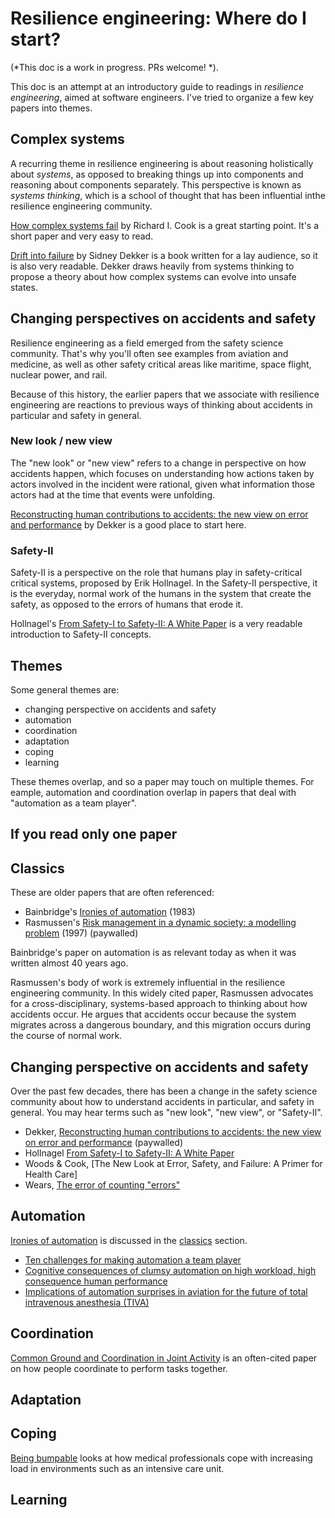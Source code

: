 # Resilience engineering: Where do I start?

(*This doc is a work in progress. PRs welcome! *).

This doc is an attempt at an introductory guide to readings in *resilience engineering*, aimed at software engineers. I've tried to organize a few key papers into themes.

## Complex systems

A recurring theme in resilience engineering is about reasoning holistically about *systems*, as opposed to breaking things up into components and reasoning about components separately. This perspective is known as *systems thinking*, which is
a school of thought that has been influential inthe resilience engineering
community.

[How complex systems fail](http://web.mit.edu/2.75/resources/random/How%20Complex%20Systems%20Fail.pdf) by 
Richard I. Cook is a great starting point. It's a short paper and very easy to read.

[Drift into failure](https://www.goodreads.com/book/show/10258783) by Sidney Dekker 
is a book written for a lay audience, so it is also very readable. Dekker draws
heavily from systems thinking to propose a theory about how complex systems
can evolve into unsafe states.

## Changing perspectives on accidents and safety

Resilience engineering as a field emerged from the safety science community.
That's why you'll often see examples from aviation and medicine, as well as
other safety critical areas like maritime, space flight, nuclear power, and rail.

Because of this history, the earlier papers that we associate with resilience
engineering are reactions to previous ways of thinking about accidents in 
particular and safety in general.

### New look / new view

The "new look" or "new view" refers to a change in perspective on how accidents
happen, which focuses on understanding how actions taken
by actors involved in the incident were rational, given what information those
actors had at the time that events were unfolding.

[Reconstructing human contributions to accidents: the new view on error and performance](https://www.sciencedirect.com/science/article/pii/S0022437502000324) 
by Dekker is a good place to start here.

### Safety-II

Safety-II is a perspective on the role that humans play in safety-critical 
critical systems, proposed by Erik Hollnagel. In the Safety-II perspective,
it is the everyday, normal work of the humans in the system that create the safety,
as opposed to the errors of humans that erode it.

Hollnagel's [From Safety-I to Safety-II: A White Paper](https://www.skybrary.aero/bookshelf/books/2437.pdf) is a very readable
introduction to Safety-II concepts.


## Themes

Some general themes are:

* changing perspective on accidents and safety
* automation
* coordination
* adaptation
* coping
* learning

These themes overlap, and so a paper may touch on multiple themes. For eample, automation and coordination
overlap in papers that deal with "automation as a team player".



## If you read only one paper


## Classics

These are older papers that are often referenced:

* Bainbridge's [Ironies of automation](https://doi.org/10.1016/0005-1098(83)90046-8) (1983)
* Rasmussen's [Risk management in a dynamic society: a modelling problem](https://doi.org/10.1016/S0925-7535(97)00052-0) (1997) (paywalled)

Bainbridge's paper on automation is as relevant today as when it was written
almost 40 years ago.

Rasmussen's body of work is extremely influential in the resilience engineering
community.  In this widely cited paper, Rasmussen advocates for a cross-disciplinary,
systems-based approach to thinking about how accidents occur. He argues that
accidents occur because the system migrates across a dangerous boundary, and
this migration occurs during the course of normal work.

## Changing perspective on accidents and safety

Over the past few decades, there has been a change in the safety science community about how to understand
accidents in particular, and safety in general. You may hear terms such as "new look", "new view", or "Safety-II".


* Dekker, [Reconstructing human contributions to accidents: the new view on error and performance](https://www.sciencedirect.com/science/article/pii/S0022437502000324) (paywalled)
* Hollnagel [From Safety-I to Safety-II: A White Paper](https://www.skybrary.aero/bookshelf/books/2437.pdf)
* Woods & Cook, [The New Look at Error, Safety, and Failure: A Primer for Health Care]
* Wears, [The error of counting "errors"](https://linkinghub.elsevier.com/retrieve/pii/S0196064408006070) 

## Automation

[Ironies of automation](https://doi.org/10.1016/0005-1098(83)90046-8) is discussed in the [classics](#classics) section.



* [Ten challenges for making automation a team player]
* [Cognitive consequences of clumsy automation on high workload, high consequence human performance]
* [Implications of automation surprises in aviation for the future of total intravenous anesthesia (TIVA)]


[Ten challenges for making automation a team player]: https://ieeexplore.ieee.org/abstract/document/1363742
[Cognitive consequences of clumsy automation on high workload, high consequence human performance]: https://ntrs.nasa.gov/search.jsp?R=19910011398
[Implications of automation surprises in aviation for the future of total intravenous anesthesia (TIVA)]: https://doi.org/10.1016/S0952-8180(96)90009-4

## Coordination

[Common Ground and Coordination in Joint Activity] is an often-cited paper on how people coordinate to perform
tasks together.

[Common Ground and Coordination in Joint Activity]: http://jeffreymbradshaw.net/publications/Common_Ground_Single.pdf

## Adaptation

## Coping


[Being bumpable](http://csel.eng.ohio-state.edu/productions/woodscta/media/beingbump.pdf) looks at how medical professionals cope with increasing load in environments such as an intensive care unit.

## Learning

